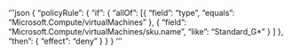 ‘’’json
{
    “policyRule”: {
        “if”: {
            “allOf”: [{
                “field”: “type”, “equals”: “Microsoft.Compute/virtualMachines”
            },
            {
                “field”: “Microsoft.Compute/virtualMachines/sku.name”,
                “like”: “Standard_G*”
            }
        ]
        },
        “then”: {
            “effect”: “deny”
        }
    }
}
‘’’

